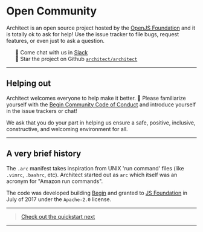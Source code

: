 # Open Community

Architect is an open source project hosted by the [OpenJS Foundation](https://openjsf.org) and it is totally ok to ask for help! Use the issue tracker to file bugs, request features, or even just to ask a question. 
<ul style=list-style:none>
<li>💬 Come chat with us in <a href=https://join.slack.com/t/architecture-as-text/shared_invite/MjE2MzU4Nzg0NTY1LTE1MDA2NzgyMzYtODE2NzRkOGRmYw)>Slack</a></li>
<li>🌟 Star the project on Github <a href=https://github.com/architect/architect><code>architect/architect</code></a></li>
</ul>

---

## Helping out

Architect welcomes everyone to help make it better. &#x1f49e; Please familiarize yourself with the [Begin Community Code of Conduct](https://github.com/smallwins/policy/blob/master/begin-community-code-of-conduct.md) and introduce yourself in the issue trackers or chat! 

We ask that you do your part in helping us ensure a safe, positive, inclusive, constructive, and welcoming environment for all.

---

## A very brief history

The `.arc` manifest takes inspiration from UNIX 'run command' files (like `.vimrc`, `.bashrc`, etc). Architect started out as `arc` which itself was an acronym for "Amazon run commands".

The code was developed building [Begin](https://begin.com) and granted to [JS Foundation](https://js.foundation/) in July of 2017 under the `Apache-2.0` license.

---

> [Check out the quickstart next](/quickstart)

---
